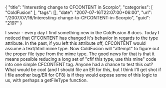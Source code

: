 {
	"title": "Interesting change to CFCONTENT in Scorpio",
	"categories": [
		"ColdFusion"
	],
	"tags": [],
	"date": "2007-07-16T22:07:00+06:00",
	"url": "/2007/07/16/Interesting-change-to-CFCONTENT-in-Scorpio",
	"guid": "2197"
}

I swear - every day I find something new in the ColdFusion 8 docs. Today I noticed that CFCONTENT has changed it's behavior in regards to the type attribute. In the past, if you left this attribute off, CFCONTENT would assume a text/html mime type. Now ColdFusion will "attempt" to figure out the proper file type from the mime type. The good news for that is that it means possible reducing a long set of "cfif this type, use this mine" code into one simple CFCONTENT tag. Anyone had a chance to test this out? What would be cool (and I should file an ER for this, but I think I'll get shot if I file another bug/ER for CF8) is if they would expose some of this logic to us, with perhaps a getFileType function.